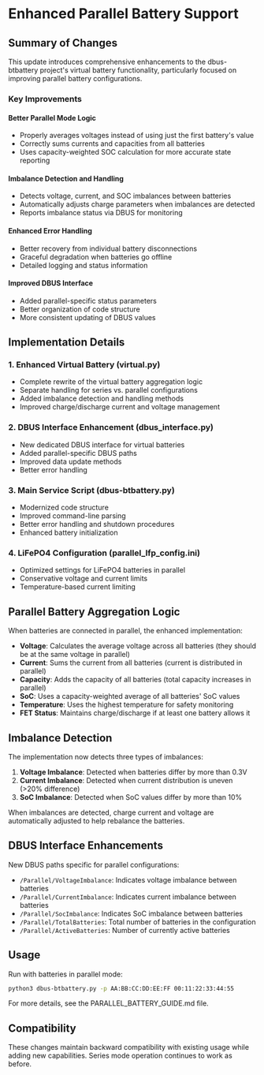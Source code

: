 # Enhanced Parallel Battery Support

## Summary of Changes

This update introduces comprehensive enhancements to the dbus-btbattery project's virtual battery functionality, particularly focused on improving parallel battery configurations.

### Key Improvements

#### Better Parallel Mode Logic
- Properly averages voltages instead of using just the first battery's value
- Correctly sums currents and capacities from all batteries
- Uses capacity-weighted SOC calculation for more accurate state reporting

#### Imbalance Detection and Handling
- Detects voltage, current, and SOC imbalances between batteries
- Automatically adjusts charge parameters when imbalances are detected
- Reports imbalance status via DBUS for monitoring

#### Enhanced Error Handling
- Better recovery from individual battery disconnections
- Graceful degradation when batteries go offline
- Detailed logging and status information

#### Improved DBUS Interface
- Added parallel-specific status parameters
- Better organization of code structure
- More consistent updating of DBUS values

## Implementation Details

### 1. Enhanced Virtual Battery (virtual.py)
- Complete rewrite of the virtual battery aggregation logic
- Separate handling for series vs. parallel configurations
- Added imbalance detection and handling methods
- Improved charge/discharge current and voltage management

### 2. DBUS Interface Enhancement (dbus_interface.py)
- New dedicated DBUS interface for virtual batteries
- Added parallel-specific DBUS paths
- Improved data update methods
- Better error handling

### 3. Main Service Script (dbus-btbattery.py)
- Modernized code structure
- Improved command-line parsing
- Better error handling and shutdown procedures
- Enhanced battery initialization

### 4. LiFePO4 Configuration (parallel_lfp_config.ini)
- Optimized settings for LiFePO4 batteries in parallel
- Conservative voltage and current limits
- Temperature-based current limiting

## Parallel Battery Aggregation Logic

When batteries are connected in parallel, the enhanced implementation:

- **Voltage**: Calculates the average voltage across all batteries (they should be at the same voltage in parallel)
- **Current**: Sums the current from all batteries (current is distributed in parallel)
- **Capacity**: Adds the capacity of all batteries (total capacity increases in parallel)
- **SoC**: Uses a capacity-weighted average of all batteries' SoC values
- **Temperature**: Uses the highest temperature for safety monitoring
- **FET Status**: Maintains charge/discharge if at least one battery allows it

## Imbalance Detection

The implementation now detects three types of imbalances:

1. **Voltage Imbalance**: Detected when batteries differ by more than 0.3V
2. **Current Imbalance**: Detected when current distribution is uneven (>20% difference)
3. **SoC Imbalance**: Detected when SoC values differ by more than 10%

When imbalances are detected, charge current and voltage are automatically adjusted to help rebalance the batteries.

## DBUS Interface Enhancements

New DBUS paths specific for parallel configurations:

- `/Parallel/VoltageImbalance`: Indicates voltage imbalance between batteries
- `/Parallel/CurrentImbalance`: Indicates current imbalance between batteries
- `/Parallel/SocImbalance`: Indicates SoC imbalance between batteries
- `/Parallel/TotalBatteries`: Total number of batteries in the configuration
- `/Parallel/ActiveBatteries`: Number of currently active batteries

## Usage

Run with batteries in parallel mode:
```bash
python3 dbus-btbattery.py -p AA:BB:CC:DD:EE:FF 00:11:22:33:44:55
```

For more details, see the PARALLEL_BATTERY_GUIDE.md file.

## Compatibility

These changes maintain backward compatibility with existing usage while adding new capabilities. Series mode operation continues to work as before.